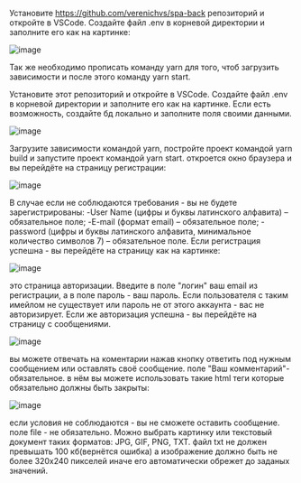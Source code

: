 
Установите https://github.com/verenichvs/spa-back репозиторий и откройте в VSCode. Создайте файл .env в корневой директории и заполните его как на картинке:

![image](https://github.com/verenichvs/spa-front/assets/115184978/ec8bc7c3-c5c9-4dea-b60b-c857cfc9b1c3)

Так же необходимо прописать команду yarn для того, чтоб загрузить зависимости и после этого команду yarn start.

  Установите этот репозиторий и откройте в VSCode. Создайте файл .env в корневой директории и заполните его как на картинке. Если есть возможность, создайте бд локально и заполните поля своими данными.

  ![image](https://github.com/verenichvs/spa-front/assets/115184978/63364b4f-b312-42b3-9121-27d7623a831e)

  
  Загрузите зависимости командой yarn, постройте проект командой yarn build и запустите проект командой yarn start. откроется окно браузера и вы перейдёте на страницу регистрации:
  
  ![image](https://github.com/verenichvs/spa-front/assets/115184978/ce1cadc5-a54b-4675-821a-830ab8736811)
  
В случае если не соблюдаются требования - вы не будете зарегистрированы: -User Name (цифры и буквы латинского алфавита) – обязательное поле; -E-mail (формат email) – обязательное поле; -password (цифры и буквы латинского алфавита, минимальное количество символов 7) – обязательное поле. Если регистрация успешна - вы перейдёте на страницу как на картинке:

![image](https://github.com/verenichvs/spa-front/assets/115184978/a5fb3b1a-b216-473f-82a2-46b1c1ee1b4d)

это страница авторизации. Введите в поле "логин" ваш email из регистрации, а в поле пароль - ваш пароль. Если пользователя с таким имейлом не существует или пароль не от этого аккаунта - вас не авторизирует. Если же авторизация успешна - вы перейдёте на страницу с сообщениями. 

![image](https://github.com/verenichvs/spa-front/assets/115184978/4b20eb6c-856f-41b0-86a0-d59f9a559008)

вы можете отвечать на коментарии нажав кнопку ответить под нужным сообщением или оставлять своё сообщение. поле "Ваш комментарий"- обязательное. в нём вы можете использовать такие html теги которые обязательно должны быть закрыты:

![image](https://github.com/verenichvs/spa-front/assets/115184978/da4290f6-69e5-4993-9b7d-dd3fb77aea6e)

 если условия не соблюдаются - вы не сможете оставить сообщение. поле file - не обязательно. Можно выбрать картинку или текстовый документ таких форматов: JPG, GIF, PNG, TXT. файл txt не должен превышать 100 кб(вернётся ошибка) а изображение должно быть не более 320х240 пикселей иначе его автоматически обрежет до заданых значений. 
